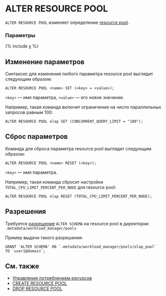 # ALTER RESOURCE POOL

`ALTER RESOURCE POOL` изменяет определение [resource pool](../../../../concepts/gloassary#resource-pool.md).

### Параметры
{% include [x](_includes/resource_pool_parameters.md) %}

## Изменение параметров

Синтаксис для изменения любого параметра resource pool выглядит следующим образом:

```yql
ALTER RESOURCE POOL <name> SET (<key> = <value>);
```

`<key>` — имя параметра, `<value>` — его новое значение.

Например, такая команда включит ограничение на число параллельных запросов равным 100:

```yql
ALTER RESOURCE POOL olap SET (CONCURRENT_QUERY_LIMIT = "100");
```

## Сброс параметров

Команда для сброса параметра resource pool выглядит следующим образом:

```yql
ALTER RESOURCE POOL <name> RESET (<key>);
```

```<key>``` — имя параметра.

Например, такая команда сбросит настройки `TOTAL_CPU_LIMIT_PERCENT_PER_NODE` для resource pool:

```yql
ALTER RESOURCE POOL olap RESET (TOTAL_CPU_LIMIT_PERCENT_PER_NODE);
```

## Разрешения

Требуется [разрешение](../yql/reference/syntax/grant#permissions-list) `ALTER SCHEMA` на resource pool в директории `.metadata/workload_manager/pools`

Пример выдачи такого разрешения:
```yql
GRANT 'ALTER SCHEMA' ON `.metadata/workload_manager/pools/olap_pool` TO `user1@domain`;
```

## См. также

* [Управление потреблением ресурсов](../../../../dev/resource-pools-and-classifiers.md)
* [CREATE RESOURCE POOL](create-resource-pool.md)
* [DROP RESOURCE POOL](drop-resource-pool.md)